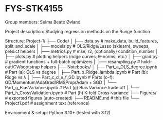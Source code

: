 # FYS-STK4155

Group members: Selma Beate Øvland 

Project description: Studying regression methods on the Runge function

Structure: 
Project-1/
├── Code/
│   ├── data.py          # make_data, build_features, split_and_scale
│   ├── models.py        # OLS/Ridge/Lasso (sklearn), sweeps, predict helpers
│   ├── metrics.py       # mse, r2, (optionally) condition_number
│   ├── plots.py         # plotting helpers (ridge curves, θ-norms, etc.)
│   ├── grad.py          # gradient functions + full-batch optimizers
│   ├── resampling.py    # hold-out/CV/bootstrap helpers
├── Notebooks/
│   ├── Part_a_OLS_degree.ipynb          # Part (a): OLS vs degree
│   ├── Part_b_Ridge_lambda.ipynb        # Part (b): Ridge vs λ
│   ├── Part_c_d_e_f_GD.ipynb            # Parts (c–f): GD/Momentum/AdaGrad/RMSProp/Adam + SGD
│   └── Part_g_BiasVariance.ipynb        # Part (g) Bias Variance trade off
│   └── Part_h_CrossValidation.ipynb     # Part (h) K-fold Cross-variance
├── Figures/              # exported figures (auto-created)
├── README.md             # this file
└── Project1.pdf          # assignment text (reference)

Environment & setup:
Python 3.10+ (tested with 3.12)

